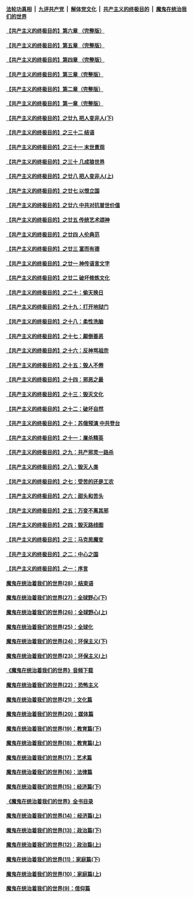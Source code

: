 ####  [法轮功真相](../../../../basic/blob/master/README.md?t=04200030) &nbsp;|&nbsp; [九评共产党](../../../../9ping.md/blob/master/README.md?t=04200030) &nbsp;|&nbsp; [解体党文化](../../../../jtdwh.md/blob/master/README.md?t=04200030)  &nbsp;|&nbsp; [共产主义的终极目的](../../../../gczydzjmd.md/blob/master/README.md?t=04200030) &nbsp;|&nbsp; [魔鬼在统治我们的世界](../../../../mgztzwmdsj.md/blob/master/README.md?t=04200030) 

#### [【共产主义的终极目的】第六章 （完整版）](../pages/nsc422/n11428913.md?t=04200030) 

#### [【共产主义的终极目的】第五章 （完整版）](../pages/nsc422/n11428912.md?t=04200030) 

#### [【共产主义的终极目的】第四章 （完整版）](../pages/nsc422/n11428907.md?t=04200030) 

#### [【共产主义的终极目的】第三章（完整版）](../pages/nsc422/n11428848.md?t=04200030) 

#### [【共产主义的终极目的】第二章（完整版）](../pages/nsc422/n11428831.md?t=04200030) 

#### [【共产主义的终极目的】第一章（完整版）](../pages/nsc422/n11417651.md?t=04200030) 

#### [【共产主义的终极目的】之廿九 把人变非人(下)](../pages/nsc422/n11344140.md?t=04200030) 

#### [【共产主义的终极目的】之三十二 结语](../pages/nsc422/n11360535.md?t=04200030) 

#### [【共产主义的终极目的】之三十一 末世景观](../pages/nsc422/n11351129.md?t=04200030) 

#### [【共产主义的终极目的】之三十 几成狼世界](../pages/nsc422/n11348280.md?t=04200030) 

#### [【共产主义的终极目的】之廿八 把人变非人(上)](../pages/nsc422/n11340492.md?t=04200030) 

#### [【共产主义的终极目的】之廿七 以恨立国](../pages/nsc422/n11336944.md?t=04200030) 

#### [【共产主义的终极目的】之廿六 中共对抗普世价值](../pages/nsc422/n11324785.md?t=04200030) 

#### [【共产主义的终极目的】之廿五 传统艺术颂神](../pages/nsc422/n11296396.md?t=04200030) 

#### [【共产主义的终极目的】之廿四 人伦典范](../pages/nsc422/n11296397.md?t=04200030) 

#### [【共产主义的终极目的】之廿三 富而有德](../pages/nsc422/n11283598.md?t=04200030) 

#### [【共产主义的终极目的】之廿一 神传语言文字](../pages/nsc422/n11263265.md?t=04200030) 

#### [【共产主义的终极目的】之廿二 破坏修炼文化](../pages/nsc422/n11245728.md?t=04200030) 

#### [【共产主义的终极目的】之二十：偷天换日](../pages/nsc422/n11238846.md?t=04200030) 

#### [【共产主义的终极目的】之十九：打开地狱门](../pages/nsc422/n11206376.md?t=04200030) 

#### [【共产主义的终极目的】之十八：柔性洗脑](../pages/nsc422/n11199994.md?t=04200030) 

#### [【共产主义的终极目的】之十七：颠倒善恶](../pages/nsc422/n11179782.md?t=04200030) 

#### [【共产主义的终极目的】之十六：反神骂祖宗](../pages/nsc422/n11166798.md?t=04200030) 

#### [【共产主义的终极目的】之十五：毁人不倦](../pages/nsc422/n11166792.md?t=04200030) 

#### [【共产主义的终极目的】之十四：邪恶之最](../pages/nsc422/n11150249.md?t=04200030) 

#### [【共产主义的终极目的】之十三：毁灭文化](../pages/nsc422/n11135227.md?t=04200030) 

#### [【共产主义的终极目的】之十二：破坏自然](../pages/nsc422/n11135214.md?t=04200030) 

#### [【共产主义的终极目的】之十：苏俄预演 中共登台](../pages/nsc422/n11118424.md?t=04200030) 

#### [【共产主义的终极目的】之十一：屠杀精英](../pages/nsc422/n11118442.md?t=04200030) 

#### [【共产主义的终极目的】之九：共产邪灵一路杀](../pages/nsc422/n11114139.md?t=04200030) 

#### [【共产主义的终极目的】之八：毁灭人类](../pages/nsc422/n11108503.md?t=04200030) 

#### [【共产主义的终极目的】之七：受苦的还是工农](../pages/nsc422/n11101809.md?t=04200030) 

#### [【共产主义的终极目的】之六：甜头和苦头](../pages/nsc422/n11096971.md?t=04200030) 

#### [【共产主义的终极目的】之五：万变不离其邪](../pages/nsc422/n11091285.md?t=04200030) 

#### [【共产主义的终极目的】之四：毁灭路线图](../pages/nsc422/n11086284.md?t=04200030) 

#### [【共产主义的终极目的】之三：马克思魔变](../pages/nsc422/n11061941.md?t=04200030) 

#### [【共产主义的终极目的】之二：中心之国](../pages/nsc422/n11047728.md?t=04200030) 

#### [【共产主义的终极目的】之一：序言](../pages/nsc422/n11086077.md?t=04200030) 

#### [魔鬼在统治着我们的世界(28)：结束语](../pages/nsc422/n10936246.md?t=04200030) 

#### [魔鬼在统治着我们的世界(27)：全球野心(下)](../pages/nsc422/n10928319.md?t=04200030) 

#### [魔鬼在统治着我们的世界(26)：全球野心(上)](../pages/nsc422/n10900318.md?t=04200030) 

#### [魔鬼在统治着我们的世界(25)：全球化](../pages/nsc422/n10788205.md?t=04200030) 

#### [魔鬼在统治着我们的世界(24)：环保主义(下)](../pages/nsc422/n10695307.md?t=04200030) 

#### [魔鬼在统治着我们的世界(23)：环保主义(上)](../pages/nsc422/n10688613.md?t=04200030) 

#### [《魔鬼在统治着我们的世界》音频下载](../pages/nsc422/n10635553.md?t=04200030) 

#### [魔鬼在统治着我们的世界(22)：恐怖主义](../pages/nsc422/n10614727.md?t=04200030) 

#### [魔鬼在统治着我们的世界(21)：文化篇](../pages/nsc422/n10597706.md?t=04200030) 

#### [魔鬼在统治着我们的世界(20)：媒体篇](../pages/nsc422/n10586579.md?t=04200030) 

#### [魔鬼在统治着我们的世界(19)：教育篇(下)](../pages/nsc422/n10564808.md?t=04200030) 

#### [魔鬼在统治着我们的世界(18)：教育篇(上)](../pages/nsc422/n10526970.md?t=04200030) 

#### [魔鬼在统治着我们的世界(17)：艺术篇](../pages/nsc422/n10499093.md?t=04200030) 

#### [魔鬼在统治着我们的世界(16)：法律篇](../pages/nsc422/n10485969.md?t=04200030) 

#### [魔鬼在统治着我们的世界(15)：经济篇(下)](../pages/nsc422/n10469975.md?t=04200030) 

#### [《魔鬼在统治着我们的世界》全书目录](../pages/nsc422/n10464261.md?t=04200030) 

#### [魔鬼在统治着我们的世界(14)：经济篇(上)](../pages/nsc422/n10457370.md?t=04200030) 

#### [魔鬼在统治着我们的世界(13)：政治篇(下)](../pages/nsc422/n10448270.md?t=04200030) 

#### [魔鬼在统治着我们的世界(12)：政治篇(上)](../pages/nsc422/n10444576.md?t=04200030) 

#### [魔鬼在统治着我们的世界(11)：家庭篇(下)](../pages/nsc422/n10440961.md?t=04200030) 

#### [魔鬼在统治着我们的世界(10)：家庭篇(上)](../pages/nsc422/n10435448.md?t=04200030) 

#### [魔鬼在统治着我们的世界(9)：信仰篇](../pages/nsc422/n10432159.md?t=04200030) 

